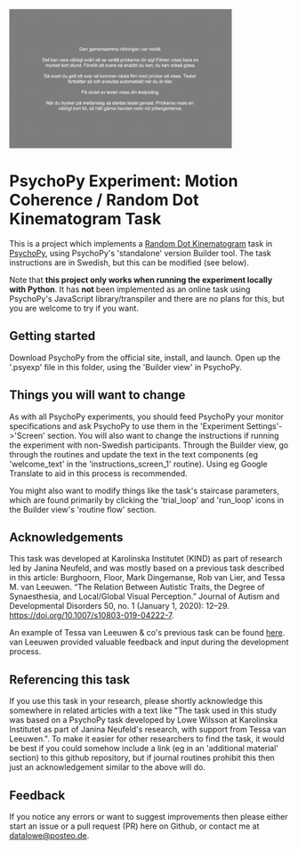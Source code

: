 <img width="400px" src="./example_exp_start.gif" alt="RDK task experiment start example">

# PsychoPy Experiment: Motion Coherence / Random Dot Kinematogram Task
This is a project which implements a [Random Dot Kinematogram](http://lcni-3.uoregon.edu/phenowiki/index.php/Random-dot_Kinematograms) task in [PsychoPy](https://psychopy.org/), using PsychoPy's 'standalone' version Builder tool. The task instructions are in Swedish, but this can be modified (see below). 

Note that __this project only works when running the experiment locally with Python__. It has __not__ been implemented as an online task using PsychoPy's JavaScript library/transpiler and there are no plans for this, but you are welcome to try if you want.

## Getting started
Download PsychoPy from the official site, install, and launch. Open up the '.psyexp' file in this folder, using the 'Builder view' in PsychoPy. 

## Things you will want to change
As with all PsychoPy experiments, you should feed PsychoPy your monitor specifications and ask PsychoPy to use them in the 'Experiment Settings'->'Screen' section. You will also want to change the instructions if running the experiment with non-Swedish participants. Through the Builder view, go through the routines and update the text in the text components (eg 'welcome_text' in the 'instructions_screen_1' routine). Using eg Google Translate to aid in this process is recommended.

You might also want to modify things like the task's staircase parameters, which are found primarily by clicking the 'trial_loop' and 'run_loop' icons in the Builder view's 'routine flow' section. 

## Acknowledgements
This task was developed at Karolinska Institutet (KIND) as part of research led by Janina Neufeld, and was mostly based on a previous task described in this article:
Burghoorn, Floor, Mark Dingemanse, Rob van Lier, and Tessa M. van Leeuwen. “The Relation Between Autistic Traits, the Degree of Synaesthesia, and Local/Global Visual Perception.” Journal of Autism and Developmental Disorders 50, no. 1 (January 1, 2020): 12–29. https://doi.org/10.1007/s10803-019-04222-7.

An example of Tessa van Leeuwen & co's previous task can be found [here](https://www.socsci.ru.nl/wilberth/stimuli/stairHandlerForm.html). van Leeuwen provided valuable feedback and input during the development process. 

## Referencing this task
If you use this task in your research, please shortly acknowledge this somewhere in related articles with a text like "The task used in this study was based on a PsychoPy task developed by Lowe Wilsson at Karolinska Institutet as part of Janina Neufeld's research, with support from Tessa van Leeuwen.". To make it easier for other researchers to find the task, it would be best if you could somehow include a link (eg in an 'additional material' section) to this github repository, but if journal routines prohibit this then just an acknowledgement similar to the above will do.

## Feedback
If you notice any errors or want to suggest improvements then please either start an issue or a pull request (PR) here on Github, or contact me at datalowe@posteo.de.

